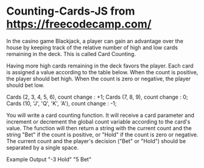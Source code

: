 # Counting-Cards-JS from https://freecodecamp.com/
In the casino game Blackjack, a player can gain an advantage over the house by keeping track of the relative number of high and low cards remaining in the deck. This is called Card Counting.

Having more high cards remaining in the deck favors the player. Each card is assigned a value according to the table below. When the count is positive, the player should bet high. When the count is zero or negative, the player should bet low.


Cards (2, 3, 4, 5, 6), count change : +1;
Cards (7, 8, 9), count change : 0;
Cards (10, 'J', 'Q', 'K', 'A'), count change : -1;


You will write a card counting function. It will receive a card parameter and increment or decrement the global count variable according to the card's value. The function will then return a string with the current count and the string "Bet" if the count is positive, or "Hold" if the count is zero or negative. The current count and the player's decision ("Bet" or "Hold") should be separated by a single space.

Example Output
"-3 Hold"
"5 Bet"

